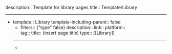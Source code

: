 description:: Template for library pages
title:: Template/Library

- ---
- template:: Library
  template-including-parent:: false
	- filters:: {"type" false}
	  description:: 
	  link::
	  platform::  
	  tag::
	  title:: (insert page title) 
	  type:: [[Library]]
	- ---
	-